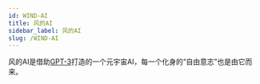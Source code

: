 ```yaml
---
id: WIND-AI
title: 风的AI
sidebar_label: 风的AI
slug: /WIND-AI
---
```

风的AI是借助[GPT-3](gpt-3)打造的一个元宇宙AI，每一个化身的“自由意志”也是由它而来。